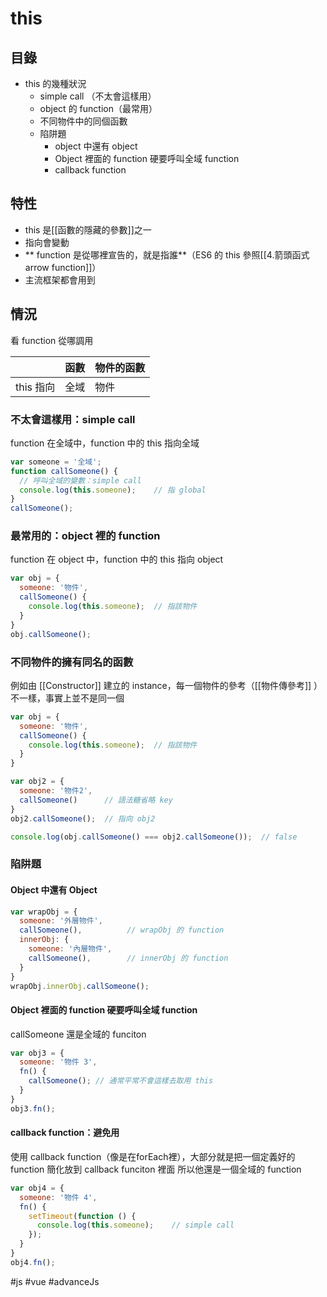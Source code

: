 # this

## 目錄
- this 的幾種狀況
	- simple call （不太會這樣用）
	- object 的 function（最常用）
	- 不同物件中的同個函數
	- 陷阱題
		- object 中還有 object
		- Object 裡面的 function 硬要呼叫全域 function
		- callback function


## 特性
- this 是[[函數的隱藏的參數]]之一
- 指向會變動
-  ** function 是從哪裡宣告的，就是指誰**（ES6 的 this 參照[[4.箭頭函式 arrow function]]）
- 主流框架都會用到

## 情況
看 function 從哪調用

||函數|物件的函數|
|-|-|-|
|this 指向|全域|物件|

### 不太會這樣用：simple call

function 在全域中，function 中的 this 指向全域
```js
var someone = '全域';
function callSomeone() {
  // 呼叫全域的變數：simple call
  console.log(this.someone);	// 指 global
}
callSomeone();
```

### 最常用的：object 裡的 function

function 在 object 中，function 中的 this 指向 object 

```js
var obj = {
  someone: '物件',
  callSomeone() {
    console.log(this.someone);	// 指該物件
  }
}
obj.callSomeone();
```

### 不同物件的擁有同名的函數 

例如由 [[Constructor]] 建立的 instance，每一個物件的參考（[[物件傳參考]] ）不一樣，事實上並不是同一個
```js
var obj = {
  someone: '物件',
  callSomeone() {
    console.log(this.someone);	// 指該物件
  }
}

var obj2 = {
  someone: '物件2',
  callSomeone()      // 語法糖省略 key
}
obj2.callSomeone();  // 指向 obj2

console.log(obj.callSomeone() === obj2.callSomeone());	// false
```

### 陷阱題

#### Object 中還有 Object

```js
var wrapObj = {
  someone: '外層物件',
  callSomeone(),          // wrapObj 的 function
  innerObj: {
    someone: '內層物件',
    callSomeone(),        // innerObj 的 function
  }
}
wrapObj.innerObj.callSomeone();
```

#### Object 裡面的 function 硬要呼叫全域 function

callSomeone 還是全域的 funciton

```js
var obj3 = {
  someone: '物件 3',
  fn() {
    callSomeone(); // 通常平常不會這樣去取用 this
  }
}
obj3.fn();
```

#### callback function：避免用

使用 callback function（像是在forEach裡），大部分就是把一個定義好的 function 簡化放到 callback funciton 裡面
所以他還是一個全域的 function

```js
var obj4 = {
  someone: '物件 4',
  fn() {
    setTimeout(function () {
      console.log(this.someone);    // simple call
    });
  }
}
obj4.fn();
```


#js #vue #advanceJs
